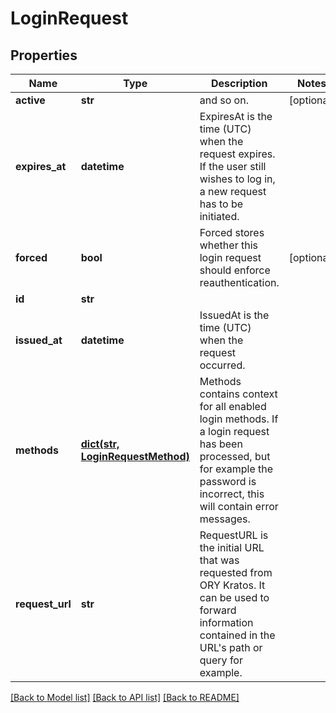 # LoginRequest

## Properties
Name | Type | Description | Notes
------------ | ------------- | ------------- | -------------
**active** | **str** | and so on. | [optional] 
**expires_at** | **datetime** | ExpiresAt is the time (UTC) when the request expires. If the user still wishes to log in, a new request has to be initiated. | 
**forced** | **bool** | Forced stores whether this login request should enforce reauthentication. | [optional] 
**id** | **str** |  | 
**issued_at** | **datetime** | IssuedAt is the time (UTC) when the request occurred. | 
**methods** | [**dict(str, LoginRequestMethod)**](LoginRequestMethod.md) | Methods contains context for all enabled login methods. If a login request has been processed, but for example the password is incorrect, this will contain error messages. | 
**request_url** | **str** | RequestURL is the initial URL that was requested from ORY Kratos. It can be used to forward information contained in the URL&#39;s path or query for example. | 

[[Back to Model list]](../README.md#documentation-for-models) [[Back to API list]](../README.md#documentation-for-api-endpoints) [[Back to README]](../README.md)


